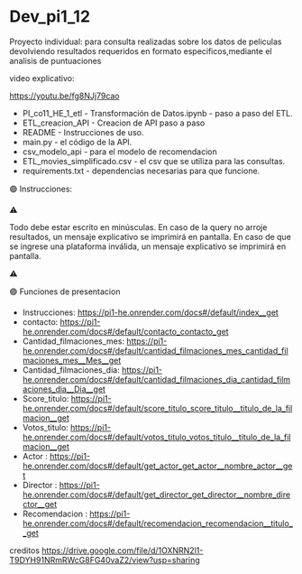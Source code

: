 # Dev_pi1_12


Proyecto individual: para consulta realizadas sobre los datos  de peliculas
devolviendo resultados requeridos en formato especificos,mediante el analisis de puntuaciones  

video explicativo: 

https://youtu.be/fg8NJj79cao

* PI_co11_HE_1_etl -   Transformación de Datos.ipynb - paso a paso del ETL.
* ETL_creacion_API -  Creacion de API paso a paso 
* README -   Instrucciones de uso.
* main.py -   el código de la API.
* csv_modelo_api -   para el modelo de recomendacion
* ETL_movies_simplificado.csv -   el csv que se utiliza para las consultas.
* requirements.txt -   dependencias necesarias para que funcione.

🟣 Instrucciones: 

⚠️  

 Todo debe estar escrito en minúsculas.
 En caso de la query no arroje resultados, un mensaje explicativo se imprimirá en pantalla.
 En caso de que se ingrese una plataforma inválida, un mensaje explicativo se imprimirá en
 pantalla.

⚠️


🟣 Funciones de presentacion
* Instrucciones:   https://pi1-he.onrender.com/docs#/default/index__get
* contacto:   https://pi1-he.onrender.com/docs#/default/contacto_contacto_get
* Cantidad_filmaciones_mes: https://pi1-he.onrender.com/docs#/default/cantidad_filmaciones_mes_cantidad_filmaciones_mes__Mes__get
* Cantidad_filmaciones_dia: https://pi1-he.onrender.com/docs#/default/cantidad_filmaciones_dia_cantidad_filmaciones_dia__Dia__get
* Score_titulo:  https://pi1-he.onrender.com/docs#/default/score_titulo_score_titulo__titulo_de_la_filmacion__get
* Votos_titulo:  https://pi1-he.onrender.com/docs#/default/votos_titulo_votos_titulo__titulo_de_la_filmacion__get
* Actor :  https://pi1-he.onrender.com/docs#/default/get_actor_get_actor__nombre_actor__get
* Director : https://pi1-he.onrender.com/docs#/default/get_director_get_director__nombre_director__get
* Recomendacion : https://pi1-he.onrender.com/docs#/default/recomendacion_recomendacion__titulo__get


creditos
https://drive.google.com/file/d/1OXNRN2l1-T9DYH91NRmRWcG8FG40vaZ2/view?usp=sharing
